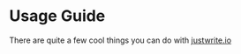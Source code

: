 # Usage Guide

There are quite a few cool things you can do with [justwrite.io](https://justwrite.io)
